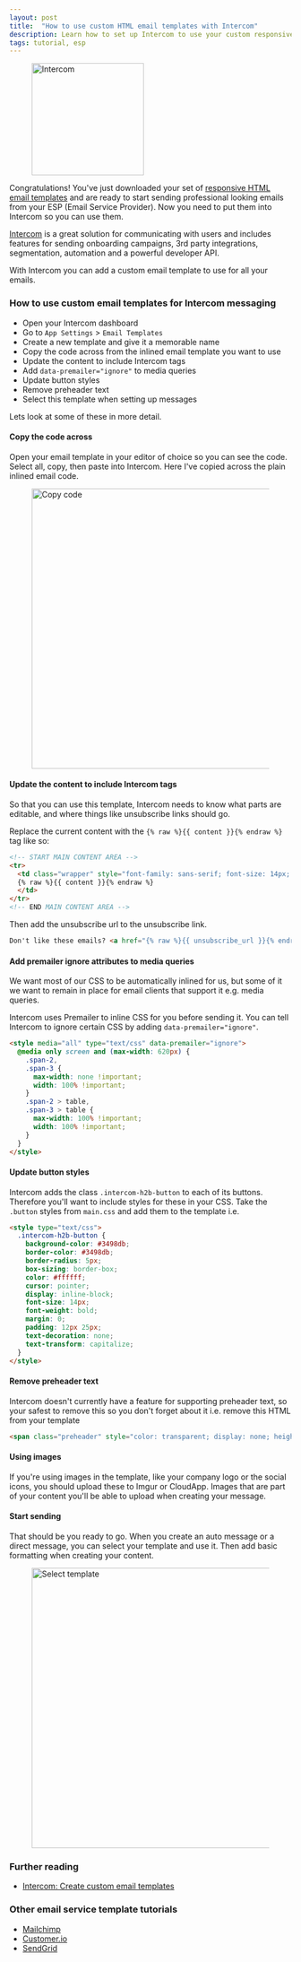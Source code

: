 ```yaml
---
layout: post
title:  "How to use custom HTML email templates with Intercom"
description: Learn how to set up Intercom to use your custom responsive HTML email templates
tags: tutorial, esp
---
```


<figure class="blog--image">
  <img src="{{ site.url }}/img/intercom-logo.gif" alt="Intercom" width="200">
</figure>

Congratulations! You've just downloaded your set of [responsive HTML email templates](http://htmlemail.io) and are ready to start sending professional looking emails from your ESP (Email Service Provider). Now you need to put them into Intercom so you can use them.

[Intercom](http://inter.com) is a great solution for communicating with users and includes features for sending onboarding campaigns, 3rd party integrations, segmentation, automation and a powerful developer API.

With Intercom you can add a custom email template to use for all your emails.

### How to use custom email templates for Intercom messaging

* Open your Intercom dashboard
* Go to `App Settings` > `Email Templates`
* Create a new template and give it a memorable name
* Copy the code across from the inlined email template you want to use
* Update the content to include Intercom tags
* Add `data-premailer="ignore"` to media queries
* Update button styles
* Remove preheader text
* Select this template when setting up messages

Lets look at some of these in more detail.

#### Copy the code across

Open your email template in your editor of choice so you can see the code. Select all, copy, then paste into Intercom. Here I've copied across the plain inlined email code.

<figure class="blog--image">
  <img src="{{ site.url }}/img/intercom-copy.png" alt="Copy code" width="500">
</figure>

#### Update the content to include Intercom tags

So that you can use this template, Intercom needs to know what parts are editable, and where things like unsubscribe links should go.

Replace the current content with the `{% raw %}{{ content }}{% endraw %}` tag like so:

```html
<!-- START MAIN CONTENT AREA -->
<tr>
  <td class="wrapper" style="font-family: sans-serif; font-size: 14px; vertical-align: top; box-sizing: border-box; padding: 20px;" valign="top">
  {% raw %}{{ content }}{% endraw %}
  </td>
</tr>
<!-- END MAIN CONTENT AREA -->
```

Then add the unsubscribe url to the unsubscribe link.

```html
Don't like these emails? <a href="{% raw %}{{ unsubscribe_url }}{% endraw %}" style="text-decoration: underline; color: #999999; font-size: 12px; text-align: center;">Unsubscribe</a>
```

#### Add premailer ignore attributes to media queries

We want most of our CSS to be automatically inlined for us, but some of it we want to remain in place for email clients that support it e.g. media queries.

Intercom uses Premailer to inline CSS for you before sending it. You can tell Intercom to ignore certain CSS by adding `data-premailer="ignore"`.

```html
<style media="all" type="text/css" data-premailer="ignore">
  @media only screen and (max-width: 620px) {
    .span-2,
    .span-3 {
      max-width: none !important;
      width: 100% !important;
    }
    .span-2 > table,
    .span-3 > table {
      max-width: 100% !important;
      width: 100% !important;
    }
  }
</style>
```

#### Update button styles

Intercom adds the class `.intercom-h2b-button` to each of its buttons. Therefore you'll want to include styles for these in your CSS. Take the `.button` styles from `main.css` and add them to the template i.e.

```html
<style type="text/css">
  .intercom-h2b-button {
    background-color: #3498db;
    border-color: #3498db;
    border-radius: 5px;
    box-sizing: border-box;
    color: #ffffff;
    cursor: pointer;
    display: inline-block;
    font-size: 14px;
    font-weight: bold;
    margin: 0;
    padding: 12px 25px;
    text-decoration: none;
    text-transform: capitalize;
  }
</style>
```

#### Remove preheader text

Intercom doesn't currently have a feature for supporting preheader text, so your safest to remove this so you don't forget about it i.e. remove this HTML from your template

```html
<span class="preheader" style="color: transparent; display: none; height: 0; max-height: 0; max-width: 0; opacity: 0; overflow: hidden; mso-hide: all; visibility: hidden; width: 0;">This is preheader text. Some clients will show this text as a preview.</span>
```

#### Using images

If you're using images in the template, like your company logo or the social icons, you should upload these to Imgur or CloudApp. Images that are part of your content you'll be able to upload when creating your message.

#### Start sending

That should be you ready to go. When you create an auto message or a direct message, you can select your template and use it. Then add basic formatting when creating your content.

<figure class="blog--image">
  <img src="{{ site.url }}/img/intercom-select.png" alt="Select template" width="500">
</figure>

### Further reading

* [Intercom: Create custom email templates](https://docs.intercom.com/engaging-your-customers/send-emails-that-work/create-custom-email-templates)

### Other email service template tutorials

* [Mailchimp](https://htmlemail.io/blog/custom-mailchimp-templates)
* [Customer.io](https://htmlemail.io/blog/custom-customerio-templates)
* [SendGrid](https://htmlemail.io/blog/custom-sendgrid-templates)

